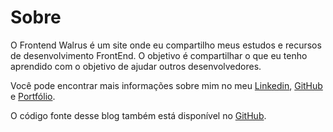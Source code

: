# Sobre

O Frontend Walrus é um site onde eu compartilho meus estudos e recursos de desenvolvimento FrontEnd. O objetivo é compartilhar o que eu tenho aprendido com o objetivo de ajudar
outros desenvolvedores.

Você pode encontrar mais informações sobre mim no meu [Linkedin](https://www.linkedin.com/in/renato-ac-lacerda), [GitHub](https://github.com/ralacerda) e [Portfólio](http://ralacerda-portfolio.netlify.app/).

O código fonte desse blog também está disponível no [GitHub](https://github.com/ralacerda/frontend-walrus).
